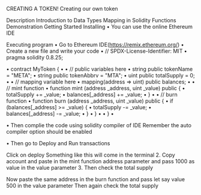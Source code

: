 CREATING A TOKEN!
Creating our own token

Description
Introduction to Data Types
Mapping in Solidity
Functions Demonstration
Getting Started
Installing
• You can use the online Ethereum IDE

Executing program
• Go to Ethereum IDE(https://remix.ethereum.org/)
• Create a new file and write your code • // SPDX-License-Identifier: MIT • pragma solidity 0.8.25;

• contract MyToken { • • // public variables here • string public tokenName = "META"; • string public tokenAbbrv = "MTA"; • uint public totalSupply = 0; • • // mapping variable here • mapping(address => uint) public balances; • • // mint function • function mint (address _address, uint _value) public { • totalSupply += _value; • balances[_address] += _value; • } •
• // burn function • function burn (address _address, uint _value) public { • if (balances[_address] >= _value) { • totalSupply -= _value; • balances[_address] -= _value; • } • } •
• } •

• Then complie the code using solidity compiler of IDE Remember the auto compiler option should be enabled

• Then go to Deploy and Run transactions

Click on deploy
Something like this will come in the terminal 2. Copy account and paste in the mint function address parameter and pass 1000 as value in the value parameter 3. Then check the total supply

Now paste the same address in the burn function and pass let say value 500 in the value parameter
Then again check the total supply
